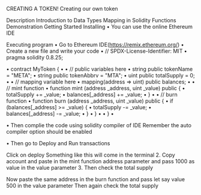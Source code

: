 CREATING A TOKEN!
Creating our own token

Description
Introduction to Data Types
Mapping in Solidity
Functions Demonstration
Getting Started
Installing
• You can use the online Ethereum IDE

Executing program
• Go to Ethereum IDE(https://remix.ethereum.org/)
• Create a new file and write your code • // SPDX-License-Identifier: MIT • pragma solidity 0.8.25;

• contract MyToken { • • // public variables here • string public tokenName = "META"; • string public tokenAbbrv = "MTA"; • uint public totalSupply = 0; • • // mapping variable here • mapping(address => uint) public balances; • • // mint function • function mint (address _address, uint _value) public { • totalSupply += _value; • balances[_address] += _value; • } •
• // burn function • function burn (address _address, uint _value) public { • if (balances[_address] >= _value) { • totalSupply -= _value; • balances[_address] -= _value; • } • } •
• } •

• Then complie the code using solidity compiler of IDE Remember the auto compiler option should be enabled

• Then go to Deploy and Run transactions

Click on deploy
Something like this will come in the terminal 2. Copy account and paste in the mint function address parameter and pass 1000 as value in the value parameter 3. Then check the total supply

Now paste the same address in the burn function and pass let say value 500 in the value parameter
Then again check the total supply
